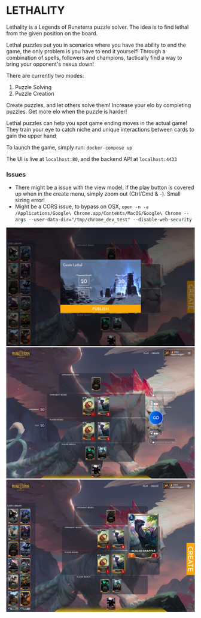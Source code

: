 # LETHALITY
Lethality is a Legends of Runeterra puzzle solver. The idea is to find lethal from the given position on the board. 

Lethal puzzles put you in scenarios where you have the ability to end the game, the only problem is you have to end it yourself! Through a combination of spells, followers and champions, tactically find a way to bring your opponent's nexus down!

There are currently two modes:
  1) Puzzle Solving
  2) Puzzle Creation 
 
Create puzzles, and let others solve them! Increase your elo by completing puzzles. Get more elo when the puzzle is harder!

Lethal puzzles can help you spot game ending moves in the actual game! They train your eye to catch niche and unique interactions between cards to gain the upper hand

To launch the game, simply run: `docker-compose up`

The UI is live at `localhost:80`, and the backend API at `localhost:4433`

### Issues
- There might be a issue with the view model, if the play button is covered up when in the create menu, simply zoom out (Ctrl/Cmd & -). Small sizing error!
- Might be a CORS issue, to bypass on OSX, 
`open -n -a /Applications/Google\ Chrome.app/Contents/MacOS/Google\ Chrome --args --user-data-dir="/tmp/chrome_dev_test" --disable-web-security`


![Create Puzzles!](Screenshots/puzzlecreator.png)
![Find the Lethal](Screenshots/gameboard.png)
![Have Fun](Screenshots/gameboard2.png)
